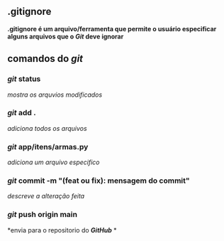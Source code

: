 ## .gitignore
 **.gitignore é um arquivo/ferramenta que permite o usuário especificar alguns arquivos que o *Git* deve ignorar**

## comandos do ***git***
  ### ***git*** status
   *mostra os arquvios modificados*
  ### ***git*** add .
   *adiciona todos os arquivos*
  ### ***git*** app/itens/armas.py
   *adiciona um arquivo especifico*
  ### ***git*** commit -m "(feat ou fix): mensagem do commit"
   *descreve a alteração feita*
  ### ***git*** push origin main
   *envia para o repositorio do ***GitHub*** *
  